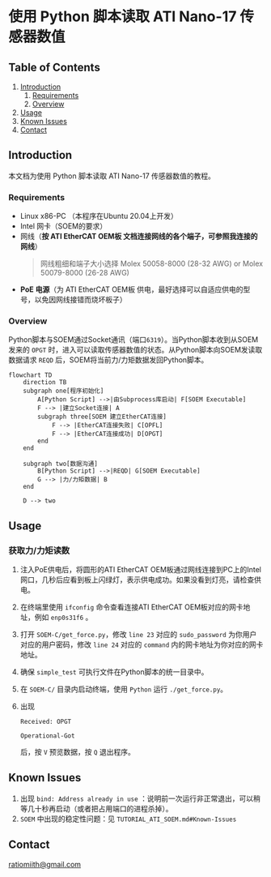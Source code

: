 # 使用 Python 脚本读取 ATI Nano-17 传感器数值

## Table of Contents
1. [Introduction](#introduction)
    1. [Requirements](#requirements)
    2. [Overview](#overview)
2. [Usage](#usage)
3. [Known Issues](#known-issues)
4. [Contact](#contact)


## Introduction
本文档为使用 Python 脚本读取 ATI Nano-17 传感器数值的教程。

### Requirements
* Linux x86-PC （本程序在Ubuntu 20.04上开发）
* Intel 网卡（SOEM的要求）
* 网线（**按 ATI EtherCAT OEM板 文档连接网线的各个端子，可参照我连接的网线**）
    >网线粗细和端子大小选择 Molex 50058-8000 (28-32 AWG) or Molex 50079-8000 (26-28 AWG) 
* **PoE 电源**（为 ATI EtherCAT OEM板 供电，最好选择可以自适应供电的型号，以免因网线接错而烧坏板子）

### Overview
Python脚本与SOEM通过Socket通讯（端口`6319`）。当Python脚本收到从SOEM发来的 `OPGT` 时，进入可以读取传感器数值的状态。从Python脚本向SOEM发读取数据请求 `REQD` 后，SOEM将当前力/力矩数据发回Python脚本。

```mermaid
flowchart TD
    direction TB
    subgraph one[程序初始化]
        A[Python Script] -->|由Subprocess库启动| F[SOEM Executable]
        F --> |建立Socket连接| A
        subgraph three[SOEM 建立EtherCAT连接]
            F --> |EtherCAT连接失败| C[OPFL]
            F --> |EtherCAT连接成功| D[OPGT]
        end
    end

    subgraph two[数据沟通]
        B[Python Script] -->|REQD| G[SOEM Executable]
        G --> |力/力矩数据| B
    end

    D --> two
```


## Usage

### 获取力/力矩读数
1. 注入PoE供电后，将圆形的ATI EtherCAT OEM板通过网线连接到PC上的Intel网口，几秒后应看到板上闪绿灯，表示供电成功。如果没看到灯亮，请检查供电。
2. 在终端里使用 `ifconfig` 命令查看连接ATI EtherCAT OEM板对应的网卡地址，例如 `enp0s31f6` 。
3. 打开 `SOEM-C/get_force.py`，修改 `line 23` 对应的 `sudo_password` 为你用户对应的用户密码，修改 `line 24` 对应的 `command` 内的网卡地址为你对应的网卡地址。
4. 确保 `simple_test` 可执行文件在Python脚本的统一目录中。
5. 在 `SOEM-C/` 目录内启动终端，使用 `Python` 运行 `./get_force.py`。
6. 出现

    `Received: OPGT`
    
    `Operational-Got`

    后，按 `V` 预览数据，按 `Q` 退出程序。
 

## Known Issues

1. 出现 `bind: Address already in use` ：说明前一次运行非正常退出，可以稍等几十秒再启动（或者把占用端口的进程杀掉）。
2. `SOEM` 中出现的稳定性问题：见 `TUTORIAL_ATI_SOEM.md#Known-Issues`

## Contact
ratiomiith@gmail.com
